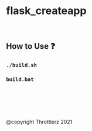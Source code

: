 # flask_createapp



<br>

##  How to Use ❓
 
### `./build.sh`

### `build.bat`

<br>
<br>
<br>
<br>

@copyright Throttlerz 2021

